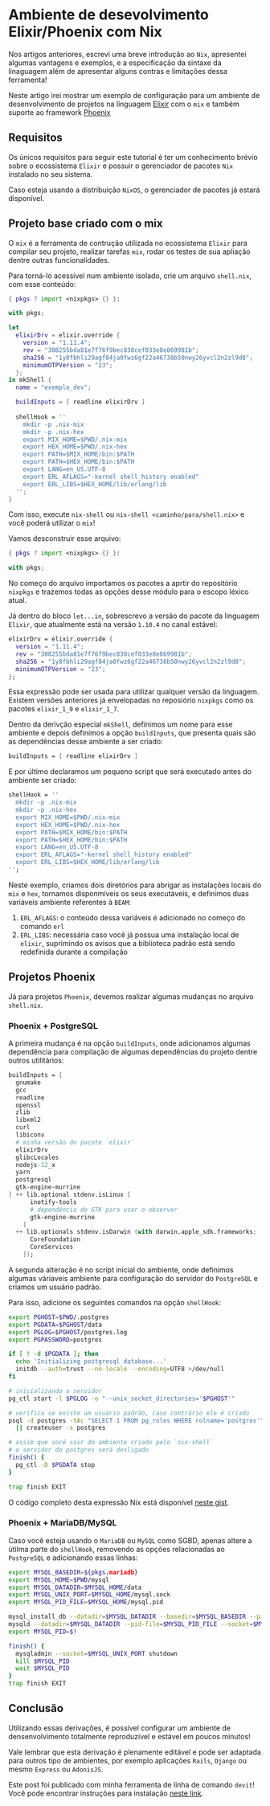 # Ambiente de desevolvimento Elixir/Phoenix com Nix

Nos artigos anteriores, escrevi uma breve introdução ao `Nix`, apresentei algumas vantagens e exemplos,
 e a especificação da sintaxe da linaguagem além de apresentar alguns contras e limitações dessa ferramenta!

Neste artigo irei mostrar um exemplo de configuração para um ambiente de desenvolvimento de projetos na linguagem
[Elixir](https://elixir-lang.org) com o `mix` e também suporte ao framework [Phoenix](https://www.phoenixframework.org)

## Requisitos

Os únicos requisitos para seguir este tutorial é ter um conhecimento brévio sobre o ecossistema `Elixir` e
possuir o gerenciador de pacotes `Nix` instalado no seu sistema.

Caso esteja usando a distribuição `NixOS`, o gerenciador de pacotes já estará disponível.

## Projeto base criado com o mix

O `mix` é a ferramenta de contrução utilizada no ecossistema `Elixir` para compilar seu projeto,
realizar tarefas `mix`, rodar os testes de sua apliação dentre outras funcionalidades.

Para torná-lo acessível num ambiente isolado, crie um arquivo `shell.nix`, com esse conteúdo:
```nix
{ pkgs ? import <nixpkgs> {} }:

with pkgs;

let
  elixirDrv = elixir.override {
    version = "1.11.4";
    rev = "308255bda81e7f76f9bec838cef033e8e869981b";
    sha256 = "1y8fbhli29agf84ja0fwz6gf22a46738b50nwy26yvcl2n2zl9d8";
    minimumOTPVersion = "23";
  };
in mkShell {
  name = "exemplo_dev";

  buildInputs = [ readline elixirDrv ]
  
  shellHook = ''
    mkdir -p .nix-mix
    mkdir -p .nix-hex
    export MIX_HOME=$PWD/.nix-mix
    export HEX_HOME=$PWD/.nix-hex
    export PATH=$MIX_HOME/bin:$PATH
    export PATH=$HEX_HOME/bin:$PATH
    export LANG=en_US.UTF-8
    export ERL_AFLAGS="-kernel shell_history enabled"
    export ERL_LIBS=$HEX_HOME/lib/erlang/lib
  '';
}
```

Com isso, execute `nix-shell` ou `nix-shell <caminho/para/shell.nix>` e você poderá
utilizar o `mix`!

Vamos desconstruir esse arquivo:
```nix
{ pkgs ? import <nixpkgs> {} }:

with pkgs;
```

No começo do arquivo importamos os pacotes a aprtir do repositório `nixpkgs` e trazemos todas as opções desse
módulo para o escopo léxico atual.

Já dentro do bloco `let...in`, sobrescrevo a versão do pacote da linguagem `Elixir`, que atualmente está na versão `1.10.4`
no canal estável:
```nix
elixirDrv = elixir.override {
  version = "1.11.4";
  rev = "308255bda81e7f76f9bec838cef033e8e869981b";
  sha256 = "1y8fbhli29agf84ja0fwz6gf22a46738b50nwy26yvcl2n2zl9d8";
  minimumOTPVersion = "23";
};
```

Essa expressão pode ser usada para utilizar qualquer versão da linguagem. Existem versões anteriores já envelopadas
no reposiório `nixpkgs` como os pacotes `elixir_1_9` e `elixir_1_7`.

Dentro da derivção especial `mkShell`, definimos um nome para esse ambiente e depois definimos a opção `buildInputs`,
que presenta quais são as dependências desse ambiente a ser criado:
```nix
buildInputs = [ readline elixirDrv ]
```

E por último declaramos um pequeno script que será executado antes do ambiente ser criado:
```nix
shellHook = ''
  mkdir -p .nix-mix
  mkdir -p .nix-hex
  export MIX_HOME=$PWD/.nix-mix
  export HEX_HOME=$PWD/.nix-hex
  export PATH=$MIX_HOME/bin:$PATH
  export PATH=$HEX_HOME/bin:$PATH
  export LANG=en_US.UTF-8
  export ERL_AFLAGS="-kernel shell_history enabled"
  export ERL_LIBS=$HEX_HOME/lib/erlang/lib
'';
```

Neste exemplo, criamos dois diretórios para abrigar as instalações locais
do `mix` e `hex`, tornamos disponmíveis os seus executáveis, e definimos duas
variáveis ambiente referentes à `BEAM`:

1. `ERL_AFLAGS`: o conteúdo dessa variáveis é adicionado no começo do comando `erl`
2. `ERL_LIBS`: necessária caso você já possua uma instalação local de `elixir`, suprimindo os
  avisos que a biblioteca padrão está sendo redefinida durante a compilação

## Projetos Phoenix

Já para projetos `Phoenix`, devemos realizar algumas mudanças no arquivo `shell.nix`.

### Phoenix + PostgreSQL

A primeira mudança é na opção `buildInputs`, onde adicionamos algumas dependência para compilação de
algumas dependências do projeto dentre outros utilitários:
```nix
buildInputs = [
  gnumake
  gcc
  readline
  openssl
  zlib
  libxml2
  curl
  libiconv
  # minha versão do pacote `elixir`
  elixirDrv
  glibcLocales
  nodejs-12_x
  yarn
  postgresql
  gtk-engine-murrine
] ++ lib.optional stdenv.isLinux [ 
      inotify-tools 
      # dependência do GTK para usar o observer
      gtk-engine-murrine 
    ]
  ++ lib.optionals stdenv.isDarwin (with darwin.apple_sdk.frameworks; [
      CoreFoundation
      CoreServices
    ]);
```

A segunda alteração é no script inicial do ambiente, onde definimos algumas váriaveis ambiente
para configuração do servidor do `PostgreSQL` e criamos um usuário padrão.

Para isso, adicione os seguintes comandos na opção `shellHook`: 

```bash
export PGHOST=$PWD/.postgres
export PGDATA=$PGHOST/data
export PGLOG=$PGHOST/postgres.log
export PGPASSWORD=postgres

if [ ! -d $PGDATA ]; then
  echo 'Initializing postgresql database...'
  initdb --auth=trust --no-locale --encoding=UTF8 >/dev/null
fi

# inicializando o servidor
pg_ctl start -l $PGLOG -o "--unix_socket_directories='$PGHOST'"

# verifica se existe um usuário padrão, caso contrário ele é criado
psql -d postgres -tAc "SELECT 1 FROM pg_roles WHERE rolname='postgres'" | grep -q 1 \
  || createuser -s postgres

# assim que você sair do ambiente criado pelo `nix-shell`
# o servidor do postgres será desligado 
finish() {
  pg_ctl -D $PGDATA stop
}

trap finish EXIT
```

O código completo desta expressão Nix está disponível [neste gist](https://gist.github.com/Mdsp9070/e562e4caa7349ee26156fce8fd1a945e).

### Phoenix + MariaDB/MySQL

Caso você esteja usando o `MariaDB` ou `MySQL` como SGBD, apenas altere a útilma parte do `shellHook`, removendo
as opções relacionadas ao `PostgreSQL` e adicionando essas linhas:

```bash
export MYSQL_BASEDIR=${pkgs.mariadb}
export MYSQL_HOME=$PWD/mysql
export MYSQL_DATADIR=$MYSQL_HOME/data
export MYSQL_UNIX_PORT=$MYSQL_HOME/mysql.sock
export MYSQL_PID_FILE=$MYSQL_HOME/mysql.pid

mysql_install_db --datadir=$MYSQL_DATADIR --basedir=$MYSQL_BASEDIR --pid-file=$MYSQL_PID_FILE
mysqld --datadir=$MYSQL_DATADIR --pid-file=$MYSQL_PID_FILE --socket=$MYSQL_UNIX_PORT &
export MYSQL_PID=$!

finish() {
  mysqladmin --socket=$MYSQL_UNIX_PORT shutdown
  kill $MYSQL_PID
  wait $MYSQL_PID
}
trap finish EXIT
```

## Conclusão

Utilizando essas derivações, é possível configurar um ambiente de densenvolvimento totalmente reproduzível
e estável em poucos minutos!

Vale lembrar que esta derivação é plenamente editável e pode ser adaptada para outros tipo de ambientes, 
por exemplo aplicações `Rails`, `Django` ou mesmo `Express` ou `AdonisJS`.

Este post foi publicado com minha ferramenta de linha de comando `devit`!
Você pode encontrar instruções para instalação [neste link](https://github.com/Mdsp9070/devit).

